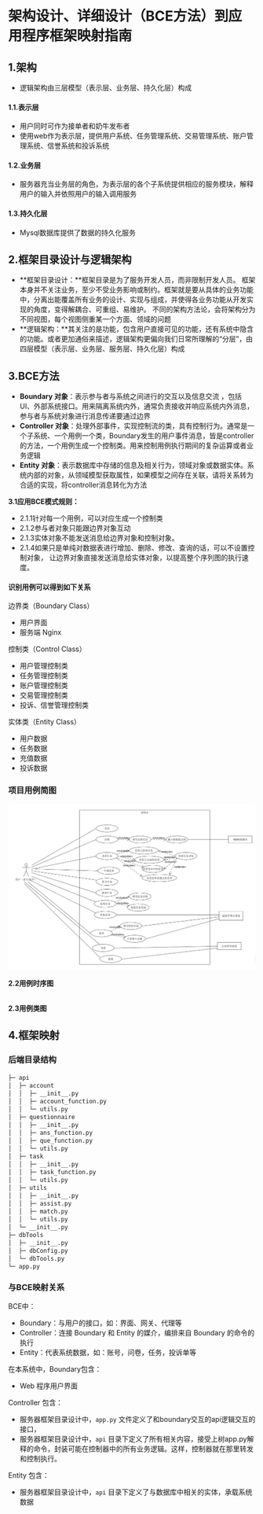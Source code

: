 # 架构设计、详细设计（BCE方法）到应用程序框架映射指南

## 1.架构

- 逻辑架构由三层模型（表示层、业务层、持久化层）构成

#### 1.1.表示层 
   * 用户同时可作为接单者和奶牛发布者
   * 使用web作为表示层，提供用户系统、任务管理系统、交易管理系统、账户管理系统、信誉系统和投诉系统

#### 1.2.业务层
  * 服务器充当业务层的角色，为表示层的各个子系统提供相应的服务模块，解释用户的输入并依照用户的输入调用服务

#### 1.3.持久化层
  * Mysql数据库提供了数据的持久化服务

## 2.框架目录设计与逻辑架构

- **框架目录设计：**框架目录是为了服务开发人员，而非限制开发人员。 框架本身并不关注业务，至少不受业务影响或制约。框架就是要从具体的业务功能中，分离出能覆盖所有业务的设计、实现与组成，并使得各业务功能从开发实现的角度，变得解耦合、可重组、易维护。 不同的架构方法论，会将架构分为不同视图，每个视图侧重某一个方面、领域的问题
- **逻辑架构：**其关注的是功能，包含用户直接可见的功能，还有系统中隐含的功能。或者更加通俗来描述，逻辑架构更偏向我们日常所理解的“分层”，由四层模型（表示层、业务层、服务层、持久化层）构成

## 3.BCE方法

- **Boundary 对象**：表示参与者与系统之间进行的交互以及信息交流 ，包括 UI、外部系统接口。用来隔离系统内外，通常负责接收并响应系统内外消息，参与者与系统对象进行消息传递要通过边界
- **Controller 对象**：处理外部事件，实现控制流的类，具有控制行为。通常是一个子系统、一个用例一个类，Boundary发生的用户事件消息，皆是controller的方法，一个用例生成一个控制类。用来控制用例执行期间的复杂运算或者业务逻辑
- **Entity 对象**：表示数据库中存储的信息及相关行为，领域对象或数据实体。系统内部的对象，从领域模型获取属性，如果模型之间存在关联，请将关系转为合适的实现，将controller消息转化为方法

**3.1应用BCE模式规则：**

* 2.1.1针对每一个用例，可以对应生成一个控制类
* 2.1.2参与者对象只能跟边界对象互动
* 2.1.3实体对象不能发送消息给边界对象和控制对象。
* 2.1.4如果只是单纯对数据表进行增加、删除、修改、查询的话，可以不设置控制对象，
让边界对象直接发送消息给实体对象，以提高整个序列图的执行速度。

#### 识别用例可以得到如下关系
边界类（Boundary Class）
 * 用户界面
 * 服务端 Nginx

控制类（Control Class）
 * 用户管理控制类
 * 任务管理控制类
 * 账户管理控制类
 * 交易管理控制类
 * 投诉、信誉管理控制类

 实体类（Entity Class）
  * 用户数据
  * 任务数据
  * 充值数据
  * 投诉数据

### 项目用例简图

 ![image](image/use_case_BCE.png)

**2.2用例时序图**


​     
**2.3用例类图**

## 4.框架映射

### 后端目录结构

```
├─ api
│  ├─ account
│  │  ├─ __init__.py
│  │  ├─ account_function.py
│  │  └─ utils.py
│  ├─ questionnaire
│  │  ├─ __init__.py
│  │  ├─ ans_function.py
│  │  ├─ que_function.py
│  │  └─ utils.py
│  ├─ task
│  │  ├─ __init__.py
│  │  ├─ task_function.py
│  │  └─ utils.py
│  ├─ utils
│  │  ├─ __init__.py
│  │  ├─ assist.py
│  │  ├─ match.py
│  │  └─ utils.py
│  └─ __init__.py
├─ dbTools
│  ├─ __init__.py
│  ├─ dbConfig.py
│  └─ dbTools.py
└─ app.py

```

### 与BCE映射关系

BCE中：

- Boundary：与用户的接口，如：界面、网关、代理等
- Controller：连接 Boundary 和 Entity 的媒介，编排来自 Boundary 的命令的执行
- Entity：代表系统数据，如：账号，问卷，任务，投诉单等

在本系统中，Boundary包含：

- Web 程序用户界面

Controller 包含：

- 服务器框架目录设计中，`app.py` 文件定义了和boundary交互的api逻辑交互的接口，
- 服务器框架目录设计中，`api` 目录下定义了所有相关内容，接受上树app.py解释的命令，封装可能在控制器中的所有业务逻辑。这样，控制器就在那里转发和控制执行。

Entity 包含：

- 服务器框架目录设计中，`api` 目录下定义了与数据库中相关的实体，承载系统数据



